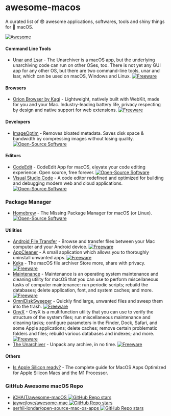 # awesome-macos
A curated list of 😎 awesome applications, softwares, tools and shiny things for  macOS.

[![Awesome](https://awesome.re/badge.svg)](https://awesome.re)

#### Command Line Tools
- [Unar and Lsar](https://theunarchiver.com/command-line) - The Unarchiver is a macOS app, but the underlying unarchiving code can run on other OSes, too. There is not yet any GUI app for any other OS, but there are two command-line tools, unar and lsar, which can be used on macOS, Windows and Linux. [![Freeware][Freeware Icon]](https://theunarchiver.com/command-line)

#### Browsers
- [Orion Browser by Kagi](https://browser.kagi.com/) - Lightweight, natively built with WebKit, made for you and your Mac. Industry-leading battery life, privacy respecting by design and native support for web extensions. [![Freeware][Freeware Icon]](https://www.omnigroup.com/more)

#### Developers
- [ImageOptim](https://imageoptim.com/mac) - Removes bloated metadata. Saves disk space & bandwidth by compressing images without losing quality. [![Open-Source Software][OSS Icon]](https://imageoptim.com/mac)

#### Editors
- [CodeEdit](https://github.com/CodeEditApp/CodeEdit) - CodeEdit App for macOS, elevate your code editing experience. Open source, free forever. [![Open-Source Software][OSS Icon]](https://github.com/CodeEditApp/CodeEdit)
- [Visual Studio Code](https://code.visualstudio.com/) - A code editor redefined and optimized for building and debugging modern web and cloud applications. [![Open-Source Software][OSS Icon]](https://github.com/Microsoft/vscode/)

### Package Manager
- [Homebrew](https://brew.sh/) - The Missing Package Manager for macOS (or Linux). [![Open-Source Software][OSS Icon]](https://github.com/Homebrew/brew)

#### Utilities
- [Android File Transfer](https://www.android.com/filetransfer/) - Browse and transfer files between your Mac computer and your Android device. [![Freeware][Freeware Icon]](https://www.android.com/filetransfer/)
- [AppCleaner](https://freemacsoft.net/appcleaner/) - A small application which allows you to thoroughly uninstall unwanted apps. [![Freeware][Freeware Icon]](https://freemacsoft.net/appcleaner/)
- [Keka](https://www.keka.io/en/) - The macOS file archiver Store more, share with privacy. [![Freeware][Freeware Icon]](https://www.keka.io/en/)
- [Maintenance](https://www.titanium-software.fr/en/maintenance.html) - Maintenance is an operating system maintenance and cleaning utility for macOS that you can use to perform miscellaneous tasks of computer maintenance: run periodic scripts; rebuild the databases; delete application, font, and system caches; and more. [![Freeware][Freeware Icon]](https://www.titanium-software.fr/en/maintenance.html)
- [OmniDiskSweeper](https://www.omnigroup.com/more) - Quickly find large, unwanted files and sweep them into the trash. [![Freeware][Freeware Icon]](https://www.omnigroup.com/more)
- [OnyX](https://www.titanium-software.fr/en/onyx.html) - OnyX is a multifunction utility that you can use to verify the structure of the system files; run miscellaneous maintenance and cleaning tasks; configure parameters in the Finder, Dock, Safari, and some Apple applications; delete caches; remove certain problematic folders and files; rebuild various databases and indexes; and more. [![Freeware][Freeware Icon]](https://www.titanium-software.fr/en/onyx.html)
- [The Unarchiver](https://macpaw.com/the-unarchiver) - Unpack any archive, in no time. [![Freeware][Freeware Icon]](https://macpaw.com/the-unarchiver)

#### Others
- [Is Apple Silicon ready?](https://isapplesiliconready.com/) - The complete guide for MacOS Apps Optimized for Apple Silicon Macs and the M1 Processor.

### GitHub Awesome macOS Repo
- [iCHAIT/awesome-macOS ![GitHub Repo stars](https://img.shields.io/github/stars/iCHAIT/awesome-macOS)](https://github.com/iCHAIT/awesome-macOS)
- [jaywcjlove/awesome-mac ![GitHub Repo stars](https://img.shields.io/github/stars/jaywcjlove/awesome-mac)](https://github.com/jaywcjlove/awesome-mac)
- [serhii-londar/open-source-mac-os-apps ![GitHub Repo stars](https://img.shields.io/github/stars/serhii-londar/open-source-mac-os-apps)](https://github.com/serhii-londar/open-source-mac-os-apps)

[chitchat]: https://github.com/stonesam92/ChitChat
[OSS Icon]: https://cdn.rawgit.com/iCHAIT/awesome-osx/master/media/oss.svg
[Freeware Icon]: https://cdn.rawgit.com/iCHAIT/awesome-osx/master/media/free.svg
